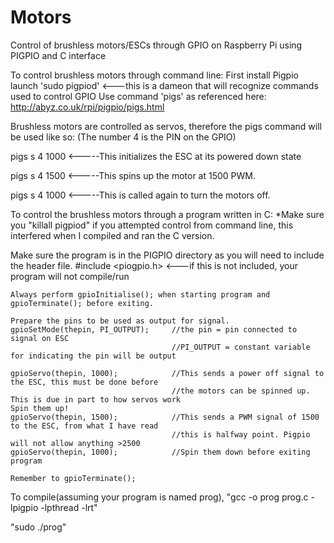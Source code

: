 # Motors
Control of brushless motors/ESCs through GPIO on Raspberry Pi using PIGPIO and C interface

To control brushless motors through command line:
  First install Pigpio
  launch 'sudo pigpiod' <---this is a dameon that will recognize commands used to control GPIO
  Use command 'pigs' as referenced here: http://abyz.co.uk/rpi/pigpio/pigs.html
  
Brushless motors are controlled as servos, therefore the pigs command will be used like so:
(The number 4 is the PIN on the GPIO)

  pigs s 4 1000 <-----This initializes the ESC at its powered down state
  
  pigs s 4 1500 <-----This spins up the motor at 1500 PWM.
  
  pigs s 4 1000 <-----This is called again to turn the motors off.
  
To control the brushless motors through a program written in C:
  *Make sure you "killall pigpiod" if you attempted control from command line, this interfered
   when I compiled and ran the C version.
   
   Make sure the program is in the PIGPIO directory as you will need to include the header file.
   #include <piogpio.h>    <---if this is not included, your program will not compile/run
   
    Always perform gpioInitialise(); when starting program and gpioTerminate(); before exiting.
    
    Prepare the pins to be used as output for signal.
    gpioSetMode(thepin, PI_OUTPUT);     //the pin = pin connected to signal on ESC
                                        //PI_OUTPUT = constant variable for indicating the pin will be output
                                         
    gpioServo(thepin, 1000);            //This sends a power off signal to the ESC, this must be done before
                                        //the motors can be spinned up. This is due in part to how servos work
    Spin them up!
    gpioServo(thepin, 1500);            //This sends a PWM signal of 1500 to the ESC, from what I have read
                                        //this is halfway point. Pigpio will not allow anything >2500
    gpioServo(thepin, 1000);            //Spin them down before exiting program
    
    Remember to gpioTerminate();
   
   To compile(assuming your program is named prog),
   "gcc -o prog prog.c -lpigpio -lpthread -lrt"
   
   "sudo ./prog"
   
  
   
   
